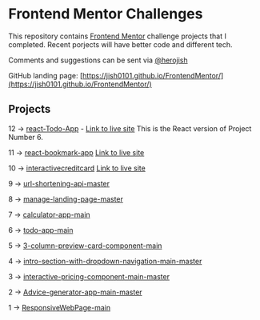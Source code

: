 # Frontend Mentor Challenges

This repository contains [Frontend Mentor](https://www.frontendmentor.io/challenges) challenge projects that I completed.
Recent porjects will have better code and different tech.

Comments and suggestions can be sent via [@herojish](https://twitter.com/herojish)

GitHub landing page: [https://jish0101.github.io/FrontendMentor/](https://jish0101.github.io/FrontendMentor/)

## Projects

12 -> [react-Todo-App](https://github.com/jish0101/react-todo-app-v2) - [Link to live site](https://jish0101.github.io/react-todo-app-v2/) This is the React version of Project Number 6.

11 -> [react-bookmark-app](https://github.com/jish0101/react-bookmark-app) [Link to live site](https://jish0101.github.io/react-bookmark-app/)

10 -> [interactivecreditcard](https://github.com/jish0101/FrontendMentor-React-js/tree/main/interactive-card-component) [Link to live site](https://jish0101.github.io/FrontendMentor-React-js/)

9 -> [url-shortening-api-master](https://jish0101.github.io/FrontendMentor/url-shortening-api-master/)

8 -> [manage-landing-page-master](https://jish0101.github.io/FrontendMentor/manage-landing-page-master)

7 -> [calculator-app-main](https://jish0101.github.io/FrontendMentor/calculator-app-main/)

6 -> [todo-app-main](https://jish0101.github.io/FrontendMentor/todo-app-main/)

5 -> [3-column-preview-card-component-main](https://jish0101.github.io/FrontendMentor/3-column-preview-card-component-main)

4 -> [intro-section-with-dropdown-navigation-main-master](https://jish0101.github.io/FrontendMentor/intro-section-with-dropdown-navigation-main-master) 

3 -> [interactive-pricing-component-main-master](https://jish0101.github.io/FrontendMentor/interactive-pricing-component-main-master)

2 -> [Advice-generator-app-main-master](https://jish0101.github.io/FrontendMentor/advice-generator-app-main-master)

1 -> [ResponsiveWebPage-main](https://jish0101.github.io/FrontendMentor/ResponsiveWebPage-main)


